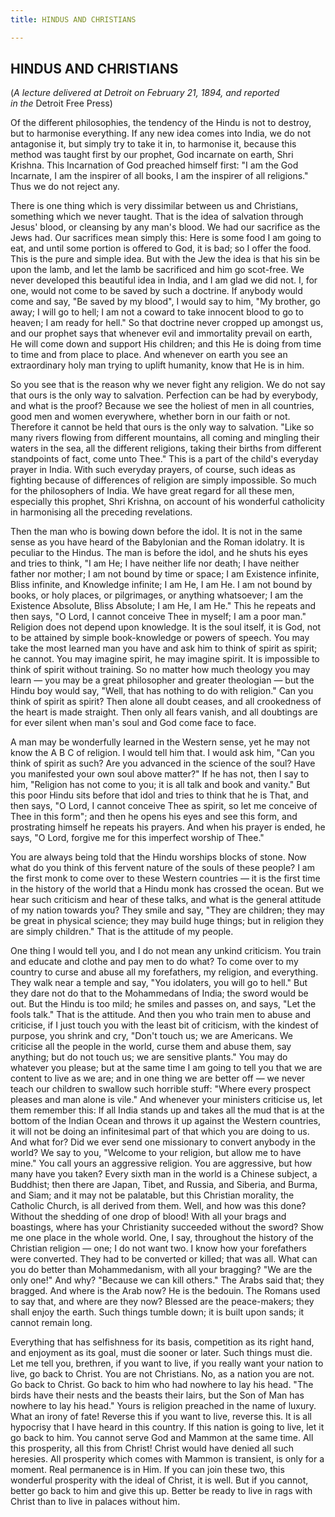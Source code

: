 ```yaml
---
title: HINDUS AND CHRISTIANS

---
```





  

## HINDUS AND CHRISTIANS

(*A lecture delivered at Detroit on February 21, 1894, and reported  
in the* Detroit Free Press)

Of the different philosophies, the tendency of the Hindu is not to
destroy, but to harmonise everything. If any new idea comes into India,
we do not antagonise it, but simply try to take it in, to harmonise it,
because this method was taught first by our prophet, God incarnate on
earth, Shri Krishna. This Incarnation of God preached himself first: "I
am the God Incarnate, I am the inspirer of all books, I am the inspirer
of all religions." Thus we do not reject any.

There is one thing which is very dissimilar between us and Christians,
something which we never taught. That is the idea of salvation through
Jesus' blood, or cleansing by any man's blood. We had our sacrifice as
the Jews had. Our sacrifices mean simply this: Here is some food I am
going to eat, and until some portion is offered to God, it is bad; so I
offer the food. This is the pure and simple idea. But with the Jew the
idea is that his sin be upon the lamb, and let the lamb be sacrificed
and him go scot-free. We never developed this beautiful idea in India,
and I am glad we did not. I, for one, would not come to be saved by such
a doctrine. If anybody would come and say, "Be saved by my blood", I
would say to him, "My brother, go away; I will go to hell; I am not a
coward to take innocent blood to go to heaven; I am ready for hell." So
that doctrine never cropped up amongst us, and our prophet says that
whenever evil and immortality prevail on earth, He will come down and
support His children; and this He is doing from time to time and from
place to place. And whenever on earth you see an extraordinary holy man
trying to uplift humanity, know that He is in him.

So you see that is the reason why we never fight any religion. We do not
say that ours is the only way to salvation. Perfection can be had by
everybody, and what is the proof? Because we see the holiest of men in
all countries, good men and women everywhere, whether born in our faith
or not. Therefore it cannot be held that ours is the only way to
salvation. "Like so many rivers flowing from different mountains, all
coming and mingling their waters in the sea, all the different
religions, taking their births from different standpoints of fact, come
unto Thee." This is a part of the child's everyday prayer in India. With
such everyday prayers, of course, such ideas as fighting because of
differences of religion are simply impossible. So much for the
philosophers of India. We have great regard for all these men,
especially this prophet, Shri Krishna, on account of his wonderful
catholicity in harmonising all the preceding revelations.

Then the man who is bowing down before the idol. It is not in the same
sense as you have heard of the Babylonian and the Roman idolatry. It is
peculiar to the Hindus. The man is before the idol, and he shuts his
eyes and tries to think, "I am He; I have neither life nor death; I have
neither father nor mother; I am not bound by time or space; I am
Existence infinite, Bliss infinite, and Knowledge infinite; I am He, I
am He. I am not bound by books, or holy places, or pilgrimages, or
anything whatsoever; I am the Existence Absolute, Bliss Absolute; I am
He, I am He." This he repeats and then says, "O Lord, I cannot conceive
Thee in myself; I am a poor man." Religion does not depend upon
knowledge. It is the soul itself, it is God, not to be attained by
simple book-knowledge or powers of speech. You may take the most learned
man you have and ask him to think of spirit as spirit; he cannot. You
may imagine spirit, he may imagine spirit. It is impossible to think of
spirit without training. So no matter how much theology you may learn —
you may be a great philosopher and greater theologian — but the Hindu
boy would say, "Well, that has nothing to do with religion." Can you
think of spirit as spirit? Then alone all doubt ceases, and all
crookedness of the heart is made straight. Then only all fears vanish,
and all doubtings are for ever silent when man's soul and God come face
to face.

A man may be wonderfully learned in the Western sense, yet he may not
know the A B C of religion. I would tell him that. I would ask him, "Can
you think of spirit as such? Are you advanced in the science of the
soul? Have you manifested your own soul above matter?" If he has not,
then I say to him, "Religion has not come to you; it is all talk and
book and vanity." But this poor Hindu sits before that idol and tries to
think that he is That, and then says, "O Lord, I cannot conceive Thee as
spirit, so let me conceive of Thee in this form"; and then he opens his
eyes and see this form, and prostrating himself he repeats his prayers.
And when his prayer is ended, he says, "O Lord, forgive me for this
imperfect worship of Thee."

You are always being told that the Hindu worships blocks of stone. Now
what do you think of this fervent nature of the souls of these people? I
am the first monk to come over to these Western countries — it is the
first time in the history of the world that a Hindu monk has crossed the
ocean. But we hear such criticism and hear of these talks, and what is
the general attitude of my nation towards you? They smile and say, "They
are children; they may be great in physical science; they may build huge
things; but in religion they are simply children." That is the attitude
of my people.

One thing I would tell you, and I do not mean any unkind criticism. You
train and educate and clothe and pay men to do what? To come over to my
country to curse and abuse all my forefathers, my religion, and
everything. They walk near a temple and say, "You idolaters, you will go
to hell." But they dare not do that to the Mohammedans of India; the
sword would be out. But the Hindu is too mild; he smiles and passes on,
and says, "Let the fools talk." That is the attitude. And then you who
train men to abuse and criticise, if I just touch you with the least bit
of criticism, with the kindest of purpose, you shrink and cry, "Don't
touch us; we are Americans. We criticise all the people in the world,
curse them and abuse them, say anything; but do not touch us; we are
sensitive plants." You may do whatever you please; but at the same time
I am going to tell you that we are content to live as we are; and in one
thing we are better off — we never teach our children to swallow such
horrible stuff: "Where every prospect pleases and man alone is vile."
And whenever your ministers criticise us, let them remember this: If all
India stands up and takes all the mud that is at the bottom of the
Indian Ocean and throws it up against the Western countries, it will not
be doing an infinitesimal part of that which you are doing to us. And
what for? Did we ever send one missionary to convert anybody in the
world? We say to you, "Welcome to your religion, but allow me to have
mine." You call yours an aggressive religion. You are aggressive, but
how many have you taken? Every sixth man in the world is a Chinese
subject, a Buddhist; then there are Japan, Tibet, and Russia, and
Siberia, and Burma, and Siam; and it may not be palatable, but this
Christian morality, the Catholic Church, is all derived from them. Well,
and how was this done? Without the shedding of one drop of blood! With
all your brags and boastings, where has your Christianity succeeded
without the sword? Show me one place in the whole world. One, I say,
throughout the history of the Christian religion — one; I do not want
two. I know how your forefathers were converted. They had to be
converted or killed; that was all. What can you do better than
Mohammedanism, with all your bragging? "We are the only one!" And why?
"Because we can kill others." The Arabs said that; they bragged. And
where is the Arab now? He is the bedouin. The Romans used to say that,
and where are they now? Blessed are the peace-makers; they shall enjoy
the earth. Such things tumble down; it is built upon sands; it cannot
remain long.

Everything that has selfishness for its basis, competition as its right
hand, and enjoyment as its goal, must die sooner or later. Such things
must die. Let me tell you, brethren, if you want to live, if you really
want your nation to live, go back to Christ. You are not Christians. No,
as a nation you are not. Go back to Christ. Go back to him who had
nowhere to lay his head. "The birds have their nests and the beasts
their lairs, but the Son of Man has nowhere to lay his head." Yours is
religion preached in the name of luxury. What an irony of fate! Reverse
this if you want to live, reverse this. It is all hypocrisy that I have
heard in this country. If this nation is going to live, let it go back
to him. You cannot serve God and Mammon at the same time. All this
prosperity, all this from Christ! Christ would have denied all such
heresies. All prosperity which comes with Mammon is transient, is only
for a moment. Real permanence is in Him. If you can join these two, this
wonderful prosperity with the ideal of Christ, it is well. But if you
cannot, better go back to him and give this up. Better be ready to live
in rags with Christ than to live in palaces without him.


